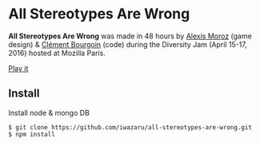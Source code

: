 # All Stereotypes Are Wrong

**All Stereotypes Are Wrong** was made in 48 hours by 
[Alexis Moroz](https://twitter.com/alexis_moroz) (game design) & 
[Clément Bourgoin](https://twitter.com/ClementBourgoin) (code) during the 
Diversity Jam (April 15-17, 2016) hosted at Mozilla Paris.

[Play it](http://asaw.nokto.net/)

## Install

Install node & mongo DB

```
$ git clone https://github.com/iwazaru/all-stereotypes-are-wrong.git
$ npm install
```
